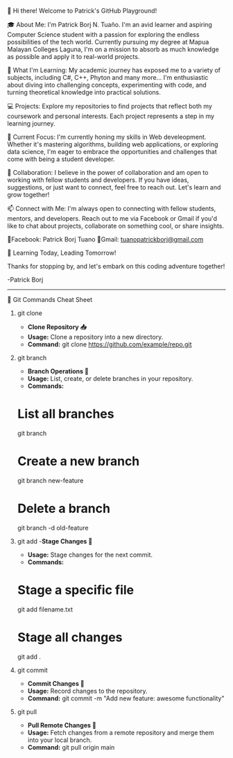 👋 Hi there! Welcome to Patrick's GitHub Playground!

🎓 About Me:
I'm Patrick Borj N. Tuaño. I'm an avid learner and aspiring Computer Science student with a passion for exploring the endless possibilities of the tech world. Currently pursuing my degree at Mapua Malayan Colleges Laguna, I'm on a mission to absorb as much knowledge as possible and apply it to real-world projects.

🚀 What I'm Learning:
My academic journey has exposed me to a variety of subjects, including C#, C++, Phyton and many more... I'm enthusiastic about diving into challenging concepts, experimenting with code, and turning theoretical knowledge into practical solutions.

💻 Projects:
Explore my repositories to find projects that reflect both my coursework and personal interests. Each project represents a step in my learning journey.

🌱 Current Focus:
I'm currently honing my skills in Web develeopment. Whether it's mastering algorithms, building web applications, or exploring data science, I'm eager to embrace the opportunities and challenges that come with being a student developer.

🤝 Collaboration:
I believe in the power of collaboration and am open to working with fellow students and developers. If you have ideas, suggestions, or just want to connect, feel free to reach out. Let's learn and grow together!

📫 Connect with Me:
I'm always open to connecting with fellow students, mentors, and developers. Reach out to me via Facebook or Gmail if you'd like to chat about projects, collaborate on something cool, or share insights.

🔔Facebook: Patrick Borj Tuano
🔔Gmail: tuanopatrickborj@gmail.com

🌟 Learning Today, Leading Tomorrow!

Thanks for stopping by, and let's embark on this coding adventure together!

-Patrick Borj




---------------------------------------------------------------------------------------------------------------------------------------------------------------------------------------
🚀 Git Commands Cheat Sheet

1. git clone 
    - **Clone Repository 📥**
    - **Usage:** Clone a repository into a new directory.
    - **Command:**
     git clone https://github.com/example/repo.git

2. git branch
    - **Branch Operations 🌿**
    - **Usage:** List, create, or delete branches in your repository.
    - **Commands:**
     # List all branches
     git branch

     # Create a new branch
     git branch new-feature

     # Delete a branch
     git branch -d old-feature

3. git add
    -**Stage Changes 🔄**
    - **Usage:** Stage changes for the next commit.
    - **Commands:**
     # Stage a specific file
     git add filename.txt

     # Stage all changes
     git add .

4. git commit 
    - **Commit Changes 📝**
    - **Usage:** Record changes to the repository.
    - **Command:**
     git commit -m "Add new feature: awesome functionality"

5. git pull
    -   **Pull Remote Changes 🔄**
    - **Usage:** Fetch changes from a remote repository and merge them into your local branch.
    - **Command:**
     git pull origin main